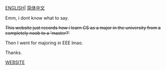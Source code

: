 [ENGLISH](README.md)| [简体中文](README.zh.md)

Emm, i dont know what to say.

<del> This website just records how i learn CS as a major in the university from a completely noob to a 'master?' </del>

Then I went for majoring in EEE lmao.

Thanks.

[WEBSITE](https://ijiahe.github.io)
